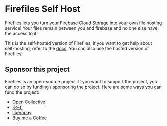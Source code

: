 # Firefiles Self Host

Firefiles lets you turn your Firebase Cloud Storage into your own file hosting service! Your files remain between you and firebase and no one else have the access to it!

This is the self-hosted version of Firefiles, if you want to get help about self-hosting, refer to the [docs](https://firefiles.vercel.app/docs/self-hosted/firebase-setup). You can also use the hosted version of Firefiles!

## Sponsor this project

Firefiles is an open-source project. If you want to support the project, you can do so by funding / sponsoring the project. Here are some ways you can fund the project:

- [Open Collective](https://opencollective.com/faisalsayed10/projects/firefiles#category-CONTRIBUTE)  
- [Ko-fi](https://ko-fi.com/faisalsayed10)  
- [liberapay](https://en.liberapay.com/faisalsayed10/)  
- [Buy me a Coffee](https://www.buymeacoffee.com/faisalsayed10)

